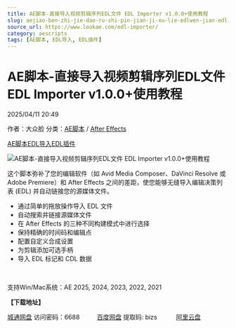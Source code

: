 ```yaml
---
title: AE脚本-直接导入视频剪辑序列EDL文件 EDL Importer v1.0.0+使用教程
slug: aejiao-ben-zhi-jie-dao-ru-shi-pin-jian-ji-xu-lie-edlwen-jian-edl-importer-v1-0-0-shi-yong-jiao-cheng
source_url: https://www.lookae.com/edl-importer/
category: aescripts
tags: [AE脚本, EDL导入, EDL插件]
---
```

# AE脚本-直接导入视频剪辑序列EDL文件 EDL Importer v1.0.0+使用教程

2025/04/11 20:49

作者：大众脸
分类：[AE脚本](https://www.lookae.com/after-effects/aescripts/) / [After Effects](https://www.lookae.com/after-effects/)

[AE脚本](https://www.lookae.com/tag/ae%e8%84%9a%e6%9c%ac/)[EDL导入](https://www.lookae.com/tag/edl%e5%af%bc%e5%85%a5/)[EDL插件](https://www.lookae.com/tag/edl%e6%8f%92%e4%bb%b6/)

![AE脚本-直接导入视频剪辑序列EDL文件 EDL Importer v1.0.0+使用教程](https://www.lookae.com/wp-content/uploads/2025/04/EDL-Importer-.jpg "AE脚本-直接导入视频剪辑序列EDL文件 EDL Importer v1.0.0+使用教程-LookAE.com")

这个脚本弥补了您的编辑软件（如 Avid Media Composer、DaVinci Resolve 或 Adob​​e Premiere）和 After Effects 之间的差距，使您能够无缝导入编辑决策列表 (EDL) 并自动链接您的源媒体文件。

* 通过简单的拖放操作导入 EDL 文件
* 自动搜索并链接源媒体文件
* 在 After Effects 的三种不同构建模式中进行选择
* 保持精确的时间码和编辑点
* 配置自定义合成设置
* 为剪辑添加可选手柄
* 导入 EDL 标记和 CDL 数据

[﻿﻿﻿](http://cloud.video.taobao.com/play/u/null/p/1/e/6/t/1/515171730276.mp4)

支持Win/Mac系统：AE 2025, 2024, 2023, 2022, 2021

**【下载地址】**

[城通网盘](https://url70.ctfile.com/f/2827370-1496402953-840ff7?p=4431) 访问密码：6688          [百度网盘](https://pan.baidu.com/s/1CWellA6OlcKdXSiq5WdDcQ?pwd=bizs) 提取码: bizs           [阿里云盘](https://www.alipan.com/s/6EADmgrxEnK)
